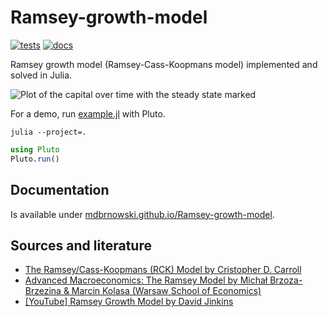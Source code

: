 # Ramsey-growth-model

[![tests](https://github.com/mdbrnowski/Ramsey-growth-model/actions/workflows/test.yml/badge.svg)](https://github.com/mdbrnowski/Ramsey-growth-model/actions/workflows/test.yml)
[![docs](https://img.shields.io/badge/docs-dev-blue.svg)](https://mdbrnowski.github.io/Ramsey-growth-model/dev)

Ramsey growth model (Ramsey-Cass-Koopmans model) implemented and solved in Julia.

![Plot of the capital over time with the steady state marked](https://github.com/mdbrnowski/Ramsey-growth-model/assets/59224943/9a33e23c-76b4-4598-a980-0e3d05901bf9)

For a demo, run [example.jl](example.jl) with Pluto.

```shell
julia --project=.
```

```julia
using Pluto
Pluto.run()
```

## Documentation

Is available under [mdbrnowski.github.io/Ramsey-growth-model](https://mdbrnowski.github.io/Ramsey-growth-model/).

## Sources and literature

* [The Ramsey/Cass-Koopmans (RCK) Model by Cristopher D. Carroll](https://www.econ2.jhu.edu/people/ccarroll/public/lecturenotes/Growth/RamseyCassKoopmans.pdf)
* [Advanced Macroeconomics: The Ramsey Model by Michał Brzoza-Brzezina & Marcin Kolasa (Warsaw School of Economics)](https://web.sgh.waw.pl/~mbrzez/Adv_Macro/2_Ramsey_model.pdf)
* [[YouTube] Ramsey Growth Model by David Jinkins](https://www.youtube.com/playlist?list=PL94VN_srVyLD7Tk7s5b6qI8SEJP2LszKA)
